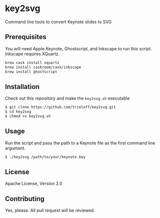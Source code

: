 # key2svg

Command line tools to convert Keynote slides to SVG

## Prerequisites

You will need Apple Keynote, Ghostscript, and Inkscape to run this script. Inkscape requires XQuartz.

```bash
brew cask install xquartz 
brew install caskroom/cask/inkscape
brew install ghostscript
```

## Installation

Check out this repository and make the `key2svg.sh` executable

```bash
$ git clone https://github.com/trieloff/key2svg.git
$ cd key2svg
$ chmod +x key2svg.sh
```

## Usage

Run the script and pass the path to a Keynote file as the first command line argument.

```bash
$ ./key2svg /path/to/your/keynote.key
```

## License

Apache License, Version 2.0

## Contributing

Yes, please. All pull request will be reviewed.